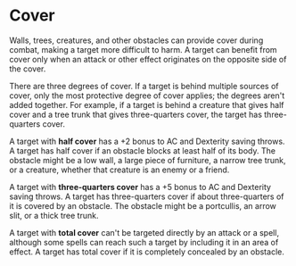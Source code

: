 Cover
=====

Walls, trees, creatures, and other obstacles can provide cover during
combat, making a target more difficult to harm. A target can benefit
from cover only when an attack or other effect originates on the
opposite side of the cover.

There are three degrees of cover. If a target is behind multiple sources
of cover, only the most protective degree of cover applies; the degrees
aren't added together. For example, if a target is behind a creature
that gives half cover and a tree trunk that gives three-quarters cover,
the target has three-quarters cover.

A target with **half cover** has a +2 bonus to AC and Dexterity saving
throws. A target has half cover if an obstacle blocks at least half of
its body. The obstacle might be a low wall, a large piece of furniture,
a narrow tree trunk, or a creature, whether that creature is an enemy or
a friend.

A target with **three-quarters cover** has a +5 bonus to AC and
Dexterity saving throws. A target has three-quarters cover if about
three-quarters of it is covered by an obstacle. The obstacle might be a
portcullis, an arrow slit, or a thick tree trunk.

A target with **total cover** can't be targeted directly by an attack or
a spell, although some spells can reach such a target by including it in
an area of effect. A target has total cover if it is completely
concealed by an obstacle.
